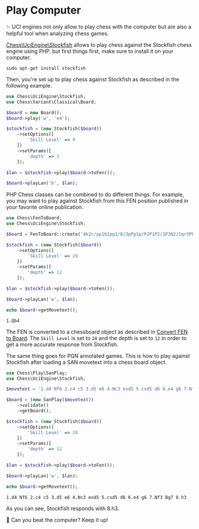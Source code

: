 # Play Computer

✨ UCI engines not only allow to play chess with the computer but are also a helpful tool when analyzing chess games.

[Chess\UciEngine\Stockfish](https://github.com/chesslablab/php-chess/blob/master/tests/unit/UciEngine/StockfishTest.php) allows to play chess against the Stockfish chess engine using PHP, but first things first, make sure to install it on your computer.

```text
sudo apt-get install stockfish
```

Then, you're set up to play chess against Stockfish as described in the following example.

```php
use Chess\UciEngine\Stockfish;
use Chess\Variant\Classical\Board;

$board = new Board();
$board->play('w', 'e4');

$stockfish = (new Stockfish($board))
    ->setOptions([
        'Skill Level' => 9
    ])
    ->setParams([
        'depth' => 3
    ]);

$lan = $stockfish->play($board->toFen());

$board->playLan('b', $lan);
```

PHP Chess classes can be combined to do different things. For example, you may want to play against Stockfish from this FEN position published in your favorite online publication.

```php
use Chess\FenToBoard;
use Chess\UciEngine\Stockfish;

$board = FenToBoard::create('4k2r/pp1b1pp1/8/3pPp1p/P2P1P2/1P3N2/1qr3PP/R3QR1K w k -');

$stockfish = (new Stockfish($board))
    ->setOptions([
        'Skill Level' => 20
    ])
    ->setParams([
        'depth' => 12
    ]);

$lan = $stockfish->play($board->toFen());

$board->playLan('w', $lan);

echo $board->getMovetext();
```

```text
1.Qb4
```

The FEN is converted to a chessboard object as described in [Convert FEN to Board](https://php-chess.docs.chesslablab.org/convert-fen-to-board/). The `Skill Level` is set to `20` and the depth is set to `12` in order to get a more accurate response from Stockfish.

The same thing goes for PGN annotated games. This is how to play against Stockfish after loading a SAN movetext into a chess board object.

```php
use Chess\Play\SanPlay;
use Chess\UciEngine\Stockfish;

$movetext = '1.d4 Nf6 2.c4 c5 3.d5 e6 4.Nc3 exd5 5.cxd5 d6 6.e4 g6 7.Nf3 Bg7';

$board = (new SanPlay($movetext))
    ->validate()
    ->getBoard();

$stockfish = (new Stockfish($board))
    ->setOptions([
        'Skill Level' => 20
    ])
    ->setParams([
        'depth' => 12
    ]);

$lan = $stockfish->play($board->toFen());

$board->playLan('w', $lan);

echo $board->getMovetext();
```

```text
1.d4 Nf6 2.c4 c5 3.d5 e6 4.Nc3 exd5 5.cxd5 d6 6.e4 g6 7.Nf3 Bg7 8.h3
```

As you can see, Stockfish responds with 8.h3.

🎉 Can you beat the computer? Keep it up!
